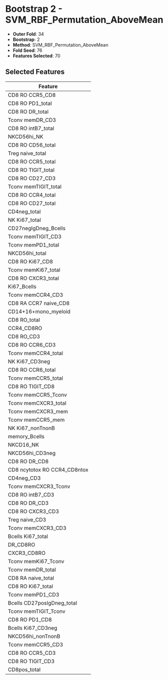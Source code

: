# Bootstrap 2 - SVM_RBF_Permutation_AboveMean

- **Outer Fold**: 34
- **Bootstrap**: 2
- **Method**: SVM_RBF_Permutation_AboveMean
- **Fold Seed**: 76
- **Features Selected**: 70

## Selected Features

| Feature |
|---------|
| CD8 RO CCR5_CD8 |
| CD8 RO PD1_total |
| CD8 RO DR_total |
| Tconv memDR_CD3 |
| CD8 RO intB7_total |
| NKCD56hi_NK |
| CD8 RO CD56_total |
| Treg naive_total |
| CD8 RO CCR5_total |
| CD8 RO TIGIT_total |
| CD8 RO CD27_CD3 |
| Tconv memTIGIT_total |
| CD8 RO CCR4_total |
| CD8 RO CD27_total |
| CD4neg_total |
| NK Ki67_total |
| CD27negIgDneg_Bcells |
| Tconv memTIGIT_CD3 |
| Tconv memPD1_total |
| NKCD56hi_total |
| CD8 RO Ki67_CD8 |
| Tconv memKi67_total |
| CD8 RO CXCR3_total |
| Ki67_Bcells |
| Tconv memCCR4_CD3 |
| CD8 RA CCR7 naive_CD8 |
| CD14+16+mono_myeloid |
| CD8 RO_total |
| CCR4_CD8RO |
| CD8 RO_CD3 |
| CD8 RO CCR6_CD3 |
| Tconv memCCR4_total |
| NK Ki67_CD3neg |
| CD8 RO CCR6_total |
| Tconv memCCR5_total |
| CD8 RO TIGIT_CD8 |
| Tconv memCCR5_Tconv |
| Tconv memCXCR3_total |
| Tconv memCXCR3_mem |
| Tconv memCCR5_mem |
| NK Ki67_nonTnonB |
| memory_Bcells |
| NKCD16_NK |
| NKCD56hi_CD3neg |
| CD8 RO DR_CD8 |
| CD8 ncytotox RO CCR4_CD8ntox |
| CD4neg_CD3 |
| Tconv memCXCR3_Tconv |
| CD8 RO intB7_CD3 |
| CD8 RO DR_CD3 |
| CD8 RO CXCR3_CD3 |
| Treg naive_CD3 |
| Tconv memCXCR3_CD3 |
| Bcells Ki67_total |
| DR_CD8RO |
| CXCR3_CD8RO |
| Tconv memKi67_Tconv |
| Tconv memDR_total |
| CD8 RA naive_total |
| CD8 RO Ki67_total |
| Tconv memPD1_CD3 |
| Bcells CD27posIgDneg_total |
| Tconv memTIGIT_Tconv |
| CD8 RO PD1_CD8 |
| Bcells Ki67_CD3neg |
| NKCD56hi_nonTnonB |
| Tconv memCCR5_CD3 |
| CD8 RO CCR5_CD3 |
| CD8 RO TIGIT_CD3 |
| CD8pos_total |
